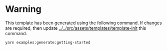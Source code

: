 # Warning

This template has been generated using the following command.
If changes are required, then update [../../src/assets/templates/template-init](../../src/assets/templates/template-init) this command.

```
yarn examples:generate:getting-started
```
